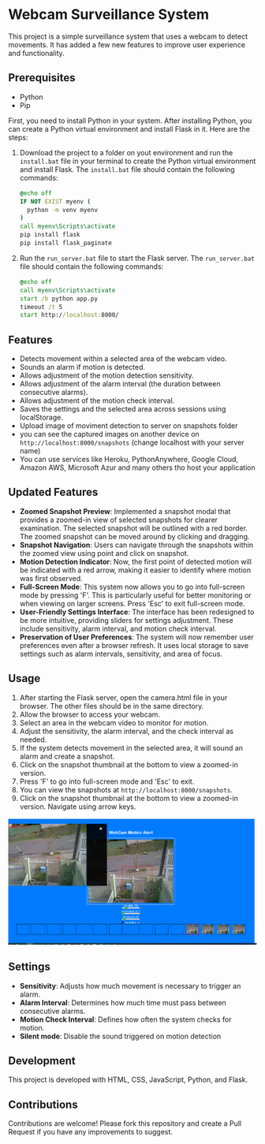 # Webcam Surveillance System

This project is a simple surveillance system that uses a webcam to detect movements. It has added a few new features to improve user experience and functionality.

## Prerequisites

- Python
- Pip



First, you need to install Python in your system. After installing Python, you can create a Python virtual environment and install Flask in it. Here are the steps:


1. Download the project to a folder on yout environment and run the `install.bat` file in your terminal to create the Python virtual environment and install Flask. The `install.bat` file should contain the following commands:

    ```bat
    @echo off
    IF NOT EXIST myenv (
      python -m venv myenv
    )
    call myenv\Scripts\activate
    pip install flask
    pip install flask_paginate
    ```

2. Run the `run_server.bat` file to start the Flask server. The `run_server.bat` file should contain the following commands:

    ```bat
    @echo off
    call myenv\Scripts\activate
    start /b python app.py
    timeout /t 5
    start http://localhost:8000/
    ```

## Features

- Detects movement within a selected area of the webcam video.
- Sounds an alarm if motion is detected.
- Allows adjustment of the motion detection sensitivity.
- Allows adjustment of the alarm interval (the duration between consecutive alarms).
- Allows adjustment of the motion check interval.
- Saves the settings and the selected area across sessions using localStorage.
- Upload image of moviment detection to server on snapshots folder
- you can see the captured images on another device on `http://localhost:8000/snapshots` (change localhost with your server name)
- You can use services like Heroku, PythonAnywhere, Google Cloud, Amazon AWS, Microsoft Azur and many others tho host your application


## Updated Features

- **Zoomed Snapshot Preview**: Implemented a snapshot modal that provides a zoomed-in view of selected snapshots for clearer examination. The selected snapshot will be outlined with a red border. The zoomed snapshot can be moved around by clicking and dragging.
- **Snapshot Navigation**: Users can navigate through the snapshots within the zoomed view using point and click on snapshot.
- **Motion Detection Indicator**: Now, the first point of detected motion will be indicated with a red arrow, making it easier to identify where motion was first observed.
- **Full-Screen Mode**: This system now allows you to go into full-screen mode by pressing 'F'. This is particularly useful for better monitoring or when viewing on larger screens. Press 'Esc' to exit full-screen mode.
- **User-Friendly Settings Interface**: The interface has been redesigned to be more intuitive, providing sliders for settings adjustment. These include sensitivity, alarm interval, and motion check interval.
- **Preservation of User Preferences**: The system will now remember user preferences even after a browser refresh. It uses local storage to save settings such as alarm intervals, sensitivity, and area of focus.


## Usage

1. After starting the Flask server, open the camera.html file in your browser. The other files should be in the same directory.
2. Allow the browser to access your webcam.
3. Select an area in the webcam video to monitor for motion.
4. Adjust the sensitivity, the alarm interval, and the check interval as needed.
5. If the system detects movement in the selected area, it will sound an alarm and create a snapshot.
6. Click on the snapshot thumbnail at the bottom to view a zoomed-in version. 
7. Press 'F' to go into full-screen mode and 'Esc' to exit.
8. You can view the snapshots at `http://localhost:8000/snapshots`.
9. Click on the snapshot thumbnail at the bottom to view a zoomed-in version. Navigate using arrow keys.


![Screenshot of the application](images/screenshot2.jpg)

## Settings

- **Sensitivity**: Adjusts how much movement is necessary to trigger an alarm.
- **Alarm Interval**: Determines how much time must pass between consecutive alarms.
- **Motion Check Interval**: Defines how often the system checks for motion.
- **Silent mode**: Disable the sound triggered on motion detection

## Development

This project is developed with HTML, CSS, JavaScript, Python, and Flask.

## Contributions

Contributions are welcome! Please fork this repository and create a Pull Request if you have any improvements to suggest.
